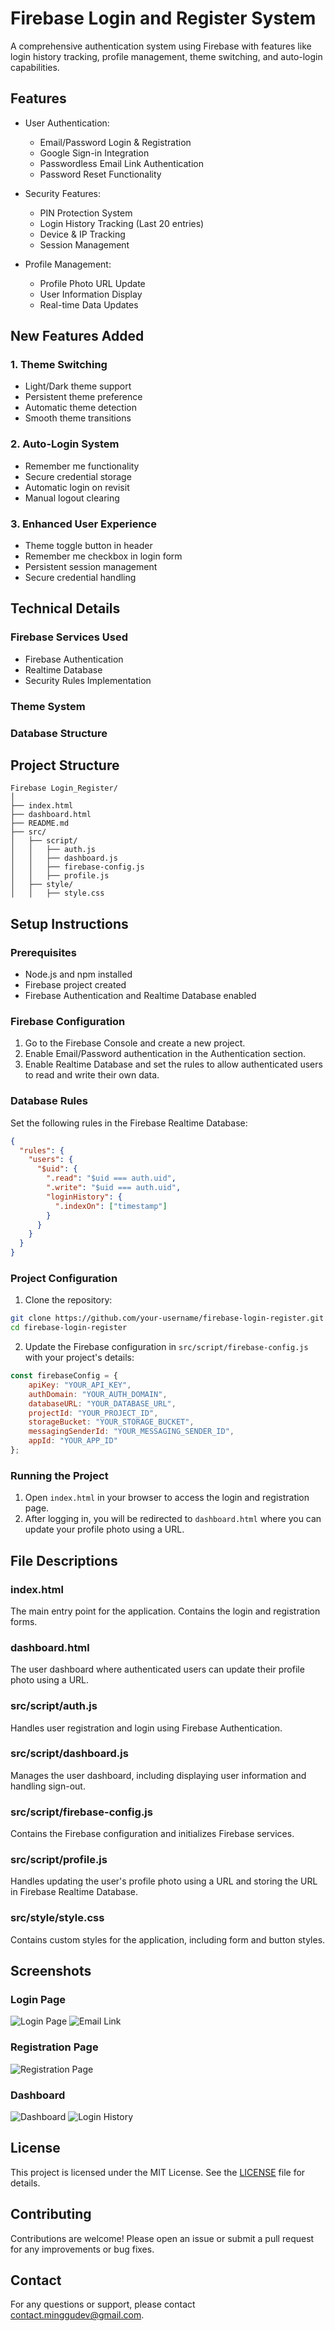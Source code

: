 # Firebase Login and Register System

A comprehensive authentication system using Firebase with features like login history tracking, profile management, theme switching, and auto-login capabilities.

## Features

- User Authentication:
  - Email/Password Login & Registration
  - Google Sign-in Integration
  - Passwordless Email Link Authentication
  - Password Reset Functionality

- Security Features:
  - PIN Protection System
  - Login History Tracking (Last 20 entries)
  - Device & IP Tracking
  - Session Management

- Profile Management:
  - Profile Photo URL Update
  - User Information Display
  - Real-time Data Updates

## New Features Added

### 1. Theme Switching
- Light/Dark theme support
- Persistent theme preference
- Automatic theme detection
- Smooth theme transitions

### 2. Auto-Login System
- Remember me functionality
- Secure credential storage
- Automatic login on revisit
- Manual logout clearing

### 3. Enhanced User Experience
- Theme toggle button in header
- Remember me checkbox in login form
- Persistent session management
- Secure credential handling

## Technical Details

### Firebase Services Used
- Firebase Authentication
- Realtime Database
- Security Rules Implementation

### Theme System

### Database Structure

## Project Structure

```
Firebase Login_Register/
│
├── index.html
├── dashboard.html
├── README.md
├── src/
│   ├── script/
│   │   ├── auth.js
│   │   ├── dashboard.js
│   │   ├── firebase-config.js
│   │   ├── profile.js
│   ├── style/
│   │   ├── style.css
```

## Setup Instructions

### Prerequisites

- Node.js and npm installed
- Firebase project created
- Firebase Authentication and Realtime Database enabled

### Firebase Configuration

1. Go to the Firebase Console and create a new project.
2. Enable Email/Password authentication in the Authentication section.
3. Enable Realtime Database and set the rules to allow authenticated users to read and write their own data.

### Database Rules

Set the following rules in the Firebase Realtime Database:

```json
{
  "rules": {
    "users": {
      "$uid": {
        ".read": "$uid === auth.uid",
        ".write": "$uid === auth.uid",
        "loginHistory": {
          ".indexOn": ["timestamp"]
        }
      }
    }
  }
}
```

### Project Configuration

1. Clone the repository:

```bash
git clone https://github.com/your-username/firebase-login-register.git
cd firebase-login-register
```

2. Update the Firebase configuration in `src/script/firebase-config.js` with your project's details:

```javascript
const firebaseConfig = {
    apiKey: "YOUR_API_KEY",
    authDomain: "YOUR_AUTH_DOMAIN",
    databaseURL: "YOUR_DATABASE_URL",
    projectId: "YOUR_PROJECT_ID",
    storageBucket: "YOUR_STORAGE_BUCKET",
    messagingSenderId: "YOUR_MESSAGING_SENDER_ID",
    appId: "YOUR_APP_ID"
};
```

### Running the Project

1. Open `index.html` in your browser to access the login and registration page.
2. After logging in, you will be redirected to `dashboard.html` where you can update your profile photo using a URL.

## File Descriptions

### index.html

The main entry point for the application. Contains the login and registration forms.

### dashboard.html

The user dashboard where authenticated users can update their profile photo using a URL.

### src/script/auth.js

Handles user registration and login using Firebase Authentication.

### src/script/dashboard.js

Manages the user dashboard, including displaying user information and handling sign-out.

### src/script/firebase-config.js

Contains the Firebase configuration and initializes Firebase services.

### src/script/profile.js

Handles updating the user's profile photo using a URL and storing the URL in Firebase Realtime Database.

### src/style/style.css

Contains custom styles for the application, including form and button styles.

## Screenshots

### Login Page

![Login Page](screenshots/signin.png)
![Email Link](screenshots/Email%20Login.png)

### Registration Page

![Registration Page](screenshots/signup.png)

### Dashboard

![Dashboard](screenshots/Dashboard.png)
![Login History](screenshots/Login%20History.png)

## License

This project is licensed under the MIT License. See the [LICENSE](LICENSE) file for details.

## Contributing

Contributions are welcome! Please open an issue or submit a pull request for any improvements or bug fixes.

## Contact

For any questions or support, please contact [contact.minggudev@gmail.com](mailto:contact.minggudev@gmail.com).
